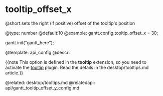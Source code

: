 tooltip_offset_x
=============

@short:sets the right (if positive) offset of the tooltip's position
	

@type: number
@default:10
@example:
gantt.config.tooltip_offset_x = 30;

gantt.init("gantt_here");

@template:	api_config
@descr:

{{note This option is defined in the **tooltip** extension, so you need to activate the [tooltip](desktop/extensions_list.md#tooltip) plugin. Read the details in the desktop/tooltips.md article.}}



@related:
	desktop/tooltips.md
@relatedapi:
	api/gantt_tooltip_offset_y_config.md

